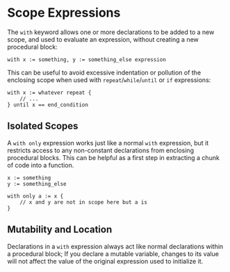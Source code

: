 # Scope Expressions
The `with` keyword allows one or more declarations to be added to a new scope, and used to evaluate an expression, without creating a new procedural block:
```verdi
with x := something, y := something_else expression
```
This can be useful to avoid excessive indentation or pollution of the enclosing scope when used with `repeat`/`while`/`until` or `if` expressions:
```verdi
with x := whatever repeat {
    // ...
} until x == end_condition
```

## Isolated Scopes
A `with only`  expression works just like a normal `with` expression, but it restricts access to any non-constant declarations from enclosing procedural blocks.  This can be helpful as a first step in extracting a chunk of code into a function.
```verdi
x := something
y := something_else

with only a := x {
    // x and y are not in scope here but a is
}
```

## Mutability and Location
Declarations in a `with` expression always act like normal declarations within a procedural block; If you declare a mutable variable, changes to its value will not affect the value of the original expression used to initialize it. 
